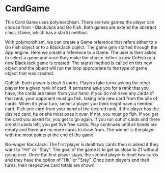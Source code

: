 # CardGame
This Card Game uses polymorphism. There are two games the player can choose from - BlackJack and Go Fish. Both games are
extend the abstract class, Game, which has a start() method. 

With polymorphism, we can create a Game reference that refers 
either to a Go Fish object or to a BlackJack object. The game gets started through the App engine. Here we create a reference
to a Game. The user is then asked to select a game and once they make the choice, either a new GoFish or a new BlackJack game
is created. The start() method is called on this new object and the object will run the loop appropriate to the type of game
object that was created.

GoFish: Each player is dealt 5 cards. Players take turns asking the other player for a given rank of card. If someone asks you for a rank that you have, the cards are taken from your hand. if you do not have any cards of that rank, your opponent must go fish, taking one new card from the pile of cards. When it’s your turn, select a player you think might have a needed card. Pick one card from your hand of the desired rank. If the player has the desired card, he or she must pass it over. If not, you must go fish. If you get the card you asked for, you get to go again. If you run out of cards and there are still cards left, you get five free cards. Play continues until all hands are empty and there are no more cards to draw from. The winner is the player with the most points at the end of the game.

No-wager BackJack: The first player is dealt two cards then is asked if they want to "Hit" or "Stay". The goal of the game is to get as close to 21 without going over. Once the first player stays, the second player is dealt two cards and they have the option of "Hit" or "Stay". Once both players end their turns, their respective card totals are shown.
